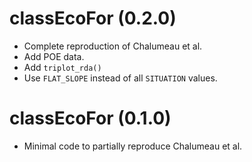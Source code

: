 # classEcoFor (0.2.0)

* Complete reproduction of Chalumeau et al. 
* Add POE data.
* Add `triplot_rda()`
* Use `FLAT_SLOPE` instead of all `SITUATION` values.

# classEcoFor (0.1.0)

* Minimal code to partially reproduce Chalumeau et al.